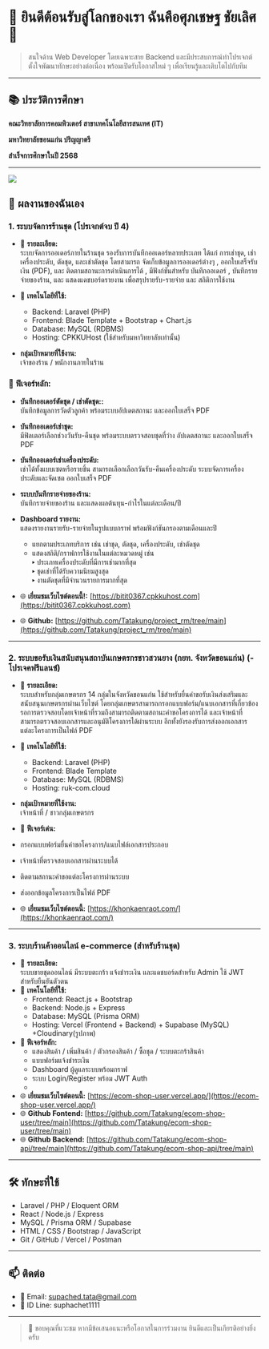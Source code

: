 # 👋 ยินดีต้อนรับสู่โลกของเรา ฉันคือศุภเชษฐ ชัยเลิศ 👋

> สนใจด้าน Web Developer โดยเฉพาะสาย Backend และมีประสบการณ์ทำโปรเจกต์
> ตั้งใจพัฒนาทักษะอย่างต่อเนื่อง พร้อมเปิดรับโอกาสใหม่ ๆ เพื่อเรียนรู้และเติบโตไปกับทีม

---

## 📚 ประวัติการศึกษา

**คณะวิทยาลัยการคอมพิวเตอร์ สาขาเทคโนโลยีสารสนเทศ (IT)** 

**มหาวิทยาลัยขอนแก่น ปริญญาตรี**

**สำเร็จการศึกษาในปี 2568**

---


<p align="left">
  <img src="https://skillicons.dev/icons?i=laravel,react,nodejs,php,express,mysql,js,html,css,bootstrap,git,github,vercel,postman,figma,canva" />
</p>

## 📂 ผลงานของฉันเอง

### 1. ระบบจัดการร้านชุด (โปรเจกต์จบ ปี 4)

- 📄 **รายละเอียด:**  
  ระบบจัดการออเดอร์ภายในร้านชุด รองรับการบันทึกออเดอร์หลายประเภท ได้แก่
การเช่าชุด, เช่าเครื่องประดับ, ตัดชุด, และเช่าตัดชุด โดยสามารถ จัดเก็บข้อมูลการออเดอร์ต่างๆ , ออกใบเสร็จรับเงิน (PDF), และ ติดตามสถานะการดำเนินการได้ , มีฟังก์ชันสำหรับ บันทึกออเดอร์ , บันทึกรายจ่ายของร้าน, และ แสดงแดชบอร์ดรายงาน เพื่อสรุปรายรับ-รายจ่าย และ สถิติการใช้งาน

- 🧰 **เทคโนโลยีที่ใช้:**  
  - Backend: Laravel (PHP)  
  - Frontend: Blade Template + Bootstrap + Chart.js  
  - Database: MySQL (RDBMS)  
  - Hosting: CPKKUHost (ใช้สำหรับมหาวิทยาลัยเท่านั้น)

- **กลุ่มเป้าหมายที่ใช้งาน:**  
  เจ้าของร้าน / พนักงานภายในร้าน

### 🧩 **ฟีเจอร์หลัก:**

- **บันทึกออเดอร์ตัดชุด / เช่าตัดชุด::**  
  บันทึกข้อมูลการวัดตัวลูกค้า พร้อมระบบอัปเดตสถานะ และออกใบเสร็จ PDF

- **บันทึกออเดอร์เช่าชุด:**  
  มีฟิลเตอร์เลือกช่วงวันรับ-คืนชุด พร้อมระบบตรวจสอบชุดที่ว่าง อัปเดตสถานะ และออกใบเสร็จ PDF

- **บันทึกออเดอร์เช่าเครื่องประดับ:**  
  เช่าได้ทั้งแบบเซตหรือรายชิ้น สามารถเลือกเลือกวันรับ-คืนเครื่องประดับ
  ระบบจัดการเครื่องประดับและจัดเซต
  ออกใบเสร็จ PDF

- **ระบบบันทึกรายจ่ายของร้าน:**  
  บันทึกรายจ่ายของร้าน และแสดงผลต้นทุน-กำไรในแต่ละเดือน/ปี

- **Dashboard รายงาน:**  
  แสดงรายงานรายรับ-รายจ่ายในรูปแบบกราฟ พร้อมฟังก์ชันกรองตามเดือนและปี  
  - แยกตามประเภทบริการ เช่น เช่าชุด, ตัดชุด, เครื่องประดับ, เช่าตัดชุด  
  - แสดงสถิติ/กราฟการใช้งานในแต่ละหมวดหมู่ เช่น  
    ▸ ประเภทเครื่องประดับที่มีการเช่ามากที่สุด  
    ▸ ชุดเช่าที่ได้รับความนิยมสูงสุด  
    ▸ งานตัดชุดที่มีจำนวนรายการมากที่สุด

- 🌐 **เยี่ยมชมเว็บไซต์ตอนนี้!:** [https://bitit0367.cpkkuhost.com](https://bitit0367.cpkkuhost.com)
- 🌐 **Github:** [https://github.com/Tatakung/project_rm/tree/main](https://github.com/Tatakung/project_rm/tree/main)
---

### 2. ระบบขอรับเงินสนับสนุนสถาบันเกษตรกรชาวสวนยาง (กยท. จังหวัดขอนแก่น) (-โปรเจคฟรีแลนซ์)

- 📄 **รายละเอียด:**  
ระบบสำหรับกลุ่มเกษตรกร 14 กลุ่มในจังหวัดขอนแก่น ใช้สำหรับยื่นคำขอรับเงินส่งเสริมและสนับสนุนเกษตรกรผ่านเว็บไซต์ 
โดยกลุ่มเกษตรสามารถกรอกแบบฟอร์ม/แนบเอกสารที่เกี่ยวข้อง รอการตรวจสอบโดยเจ้าหน้าที่รวมถึงสามารถติดตามสถานะคำขอโครงการได้ และเจ้าหน้าที่สามารถตรวจสอบเอกสารและอนุมัติโครงการได้ผ่านระบบ
อีกทั้งยังรองรับการส่งออกเอกสารแต่ละโครงการเป็นไฟล์ PDF 

- 🧰 **เทคโนโลยีที่ใช้:**  
  - Backend: Laravel (PHP)  
  - Frontend: Blade Template  
  - Database: MySQL (RDBMS)  
  - Hosting: ruk-com.cloud
- **กลุ่มเป้าหมายที่ใช้งาน:**  
  เจ้าหน้าที่ / ชาวกลุ่มเกษตรกร

- 🧩 **ฟีเจอร์เด่น:**  
- กรอกแบบฟอร์มยื่นคำขอโครงการ/แนบไฟล์เอกสารประกอบ
- เจ้าหน้าที่ตรวจสอบเอกสารผ่านระบบได้ 
- ติดตามสถานะคำขอแต่ละโครงการผ่านระบบ
- ส่งออกข้อมูลโครงการเป็นไฟล์ PDF 

- 🌐 **เยี่ยมชมเว็บไซต์ตอนนี้:** [https://khonkaenraot.com/](https://khonkaenraot.com/)

---

### 3. ระบบร้านค้าออนไลน์ e-commerce (สำหรับร้านชุด)
- 📄 **รายละเอียด:**  
  ระบบขายชุดออนไลน์ มีระบบตะกร้า แจ้งชำระเงิน และแดชบอร์ดสำหรับ Admin ใช้ JWT สำหรับยืนยันตัวตน
- 🧰 **เทคโนโลยีที่ใช้:**  
  - Frontend: React.js + Bootstrap  
  - Backend: Node.js + Express  
  - Database: MySQL (Prisma ORM)  
  - Hosting: Vercel (Frontend + Backend) + Supabase (MySQL) +Cloudinary(รูปภาพ)
- 🧩 **ฟีเจอร์หลัก:**  
  - แสดงสินค้า / เพิ่มสินค้า / ตัวกรองสินค้า / ซื้อชุด / ระบบตะกร้าสินค้า  
  - แบบฟอร์มแจ้งชำระเงิน
  - Dashboard ผู้ดูแลระบบพร้อมกราฟ  
  - ระบบ Login/Register พร้อม JWT Auth
  - 
- 🌐 **เยี่ยมชมเว็บไซต์ตอนนี้:** [https://ecom-shop-user.vercel.app/](https://ecom-shop-user.vercel.app/)
- 🌐 **Github Fontend:** [https://github.com/Tatakung/ecom-shop-user/tree/main](https://github.com/Tatakung/ecom-shop-user/tree/main)
- 🌐 **Github Backend:** [https://github.com/Tatakung/ecom-shop-api/tree/main](https://github.com/Tatakung/ecom-shop-api/tree/main)

---

## 🛠️ ทักษะที่ใช้

- Laravel / PHP / Eloquent ORM  
- React / Node.js / Express  
- MySQL / Prisma ORM / Supabase  
- HTML / CSS / Bootstrap / JavaScript  
- Git / GitHub / Vercel / Postman  

---

## 📫 ติดต่อ

- 📧 Email: supached.tata@gmail.com  
- 💬 ID Line: suphachet1111
---

> 🙏 ขอบคุณที่แวะชม หากมีข้อเสนอแนะหรือโอกาสในการร่วมงาน ยินดีและเป็นเกียรติอย่างยิ่งครับ
